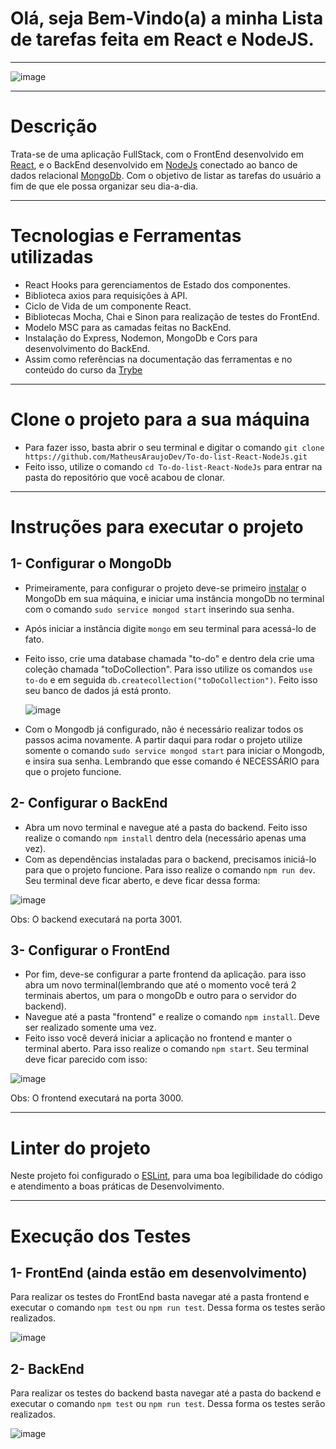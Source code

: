 # Olá, seja Bem-Vindo(a) a minha Lista de tarefas feita em React e NodeJS.
---
![image](https://user-images.githubusercontent.com/80549950/140323257-a5ec4c4f-9354-4e76-83c1-d43ff542c674.png)

---
# Descrição
Trata-se de uma aplicação FullStack, com o FrontEnd desenvolvido em [React](https://pt-br.reactjs.org/), e o BackEnd desenvolvido em [NodeJs](https://nodejs.org/pt-br/docs/) conectado ao banco de dados relacional [MongoDb](https://docs.mongodb.com/). Com o objetivo de listar as tarefas do usuário a fim de que ele possa organizar seu dia-a-dia. 

---
# Tecnologias e Ferramentas utilizadas
 - React Hooks para gerenciamentos de Estado dos componentes.
 - Biblioteca axios para requisições à API.
 - Ciclo de Vida de um componente React.
 - Bibliotecas Mocha, Chai e Sinon para realização de testes do FrontEnd.
 - Modelo MSC para as camadas feitas no BackEnd.
 - Instalação do Express, Nodemon, MongoDb e Cors para desenvolvimento do BackEnd.
 - Assim como referências na documentação das ferramentas e no conteúdo do curso da [Trybe](https://www.betrybe.com/)

---
# Clone o projeto para a sua máquina
- Para fazer isso, basta abrir o seu terminal e digitar o comando `git clone https://github.com/MatheusAraujoDev/To-do-list-React-NodeJs.git`
- Feito isso, utilize o comando `cd To-do-list-React-NodeJs` para entrar na pasta do repositório que você acabou de clonar.

---
# Instruções para executar o projeto

## 1- Configurar o MongoDb
- Primeiramente, para configurar o projeto deve-se primeiro [instalar](https://www.edivaldobrito.com.br/como-instalar-o-banco-de-dados-mongodb-no-ubuntu-e-derivados/) o MongoDb em sua máquina, e iniciar uma instância mongoDb no terminal com o comando `sudo service mongod start` inserindo sua senha.
- Após iniciar a instância digite `mongo` em seu terminal para acessá-lo de fato.
- Feito isso, crie uma database chamada "to-do" e dentro dela crie uma coleção chamada "toDoCollection". Para isso utilize os comandos `use to-do` e em seguida `db.createcollection("toDoCollection")`. Feito isso seu banco de dados já está pronto.

  ![image](https://user-images.githubusercontent.com/80549950/140331753-5627fef7-3217-48e5-9537-5ea703b199b0.png)
 - Com o Mongodb já configurado, não é necessário realizar todos os passos acima novamente. A partir daqui para rodar o projeto utilize somente o comando `sudo service mongod start` para iniciar o Mongodb, e insira sua senha. Lembrando que esse comando é NECESSÁRIO para que o projeto funcione.

## 2- Configurar o BackEnd
- Abra um novo terminal e navegue até a pasta do backend. Feito isso realize o comando `npm install` dentro dela (necessário apenas uma vez).
- Com as dependências instaladas para o backend, precisamos iniciá-lo para que o projeto funcione. Para isso realize o comando `npm run dev`. Seu terminal deve ficar aberto, e deve ficar dessa forma:

![image](https://user-images.githubusercontent.com/80549950/140334739-466ad723-0fba-4633-a390-1539d017063d.png)


Obs: O backend executará na porta 3001.

## 3- Configurar o FrontEnd
- Por fim, deve-se configurar a parte frontend da aplicação. para isso abra um novo terminal(lembrando que até o momento você terá 2 terminais abertos, um para o mongoDb e outro para o servidor do backend).
- Navegue até a pasta "frontend" e realize o comando `npm install`. Deve ser realizado somente uma vez.
- Feito isso você deverá iniciar a aplicação no frontend e manter o terminal aberto. Para isso realize o comando `npm start`. Seu terminal deve ficar parecido com isso: 

![image](https://user-images.githubusercontent.com/80549950/140335986-33c396b6-ee51-426c-a672-2134bc67afaf.png)

Obs: O frontend executará na porta 3000.

---
# Linter do projeto
Neste projeto foi configurado o [ESLint](https://eslint.org/), para uma boa legibilidade do código e atendimento a boas práticas de Desenvolvimento.

---
# Execução dos Testes

## 1- FrontEnd (ainda estão em desenvolvimento)
Para realizar os testes do FrontEnd basta navegar até a pasta frontend e executar o comando `npm test` ou `npm run test`. Dessa forma os testes serão realizados.

![image](https://user-images.githubusercontent.com/80549950/140337606-48ff695d-fed2-476f-a672-9e6b5106218f.png)

## 2- BackEnd
Para realizar os testes do backend basta navegar até a pasta do backend e executar o comando `npm test` ou `npm run test`. Dessa forma os testes serão realizados.

![image](https://user-images.githubusercontent.com/80549950/143078331-9c0ba2cd-c3c0-4345-80c4-4dc15231ed93.png)


